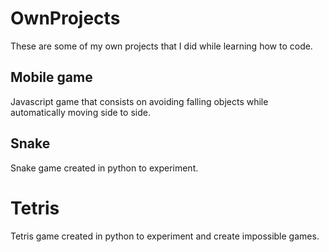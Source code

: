 # OwnProjects
These are some of my own projects that I did while learning how to code.

## Mobile game
Javascript game that consists on avoiding falling objects while automatically moving side to side.

## Snake
Snake game created in python to experiment.

# Tetris
Tetris game created in python to experiment and create impossible games.
